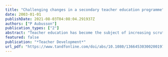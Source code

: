 ```yaml
---
title: "Challenging changes in a secondary teacher education programme"
date: 2003-01-01
publishDate: 2021-08-03T04:08:04.291937Z
authors: ["P Aubusson"]
publication_types: ["2"]
abstract: "Teacher education has become the subject of increasing scrutiny and general reviews often recommend change. This article reports the author's perceptions of and reflection on an evolving secondary teacher education programme. It outlines the reasons for change, some …"
featured: false
publication: "*Teacher Development*"
url_pdf: "https://www.tandfonline.com/doi/abs/10.1080/13664530300200197"
---
```


